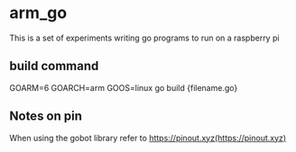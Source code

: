 # arm_go

This is a set of experiments writing go programs to run on a raspberry pi

## build command

GOARM=6 GOARCH=arm GOOS=linux go build {filename.go}

## Notes on pin

When using the gobot library refer to https://pinout.xyz(https://pinout.xyz)
